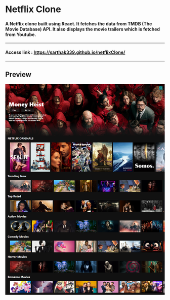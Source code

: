 # Netflix Clone
####  A Netflix clone built using React. It fetches the data from TMDB (The Movie Database) API. It also displays the movie trailers which is fetched from Youtube.
---
#### Access link : https://sarthak339.github.io/netflixClone/
---
## Preview 
![](https://github.com/sarthak339/netflixClone/blob/master/public/Preview.png) 


